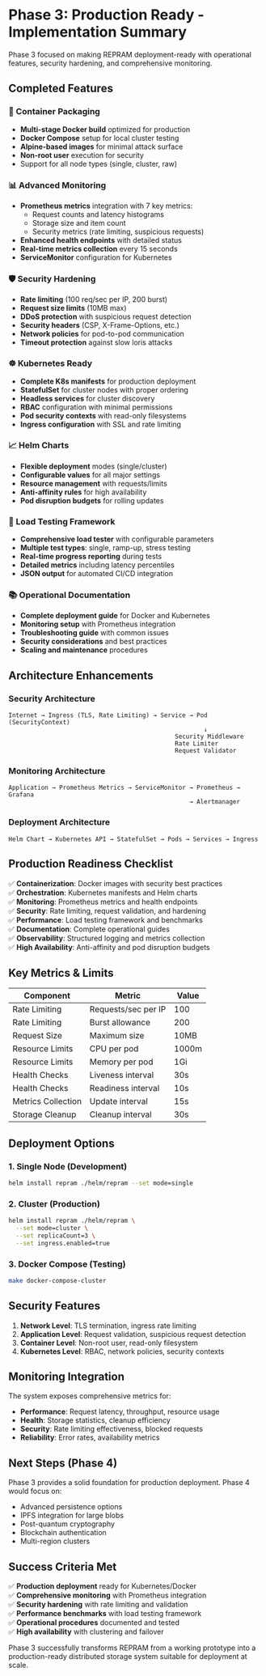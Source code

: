 # Phase 3: Production Ready - Implementation Summary

Phase 3 focused on making REPRAM deployment-ready with operational features, security hardening, and comprehensive monitoring.

## Completed Features

### 🐳 Container Packaging
- **Multi-stage Docker build** optimized for production
- **Docker Compose** setup for local cluster testing
- **Alpine-based images** for minimal attack surface
- **Non-root user** execution for security
- Support for all node types (single, cluster, raw)

### 📊 Advanced Monitoring
- **Prometheus metrics** integration with 7 key metrics:
  - Request counts and latency histograms
  - Storage size and item count
  - Security metrics (rate limiting, suspicious requests)
- **Enhanced health endpoints** with detailed status
- **Real-time metrics collection** every 15 seconds
- **ServiceMonitor** configuration for Kubernetes

### 🛡️ Security Hardening
- **Rate limiting** (100 req/sec per IP, 200 burst)
- **Request size limits** (10MB max)
- **DDoS protection** with suspicious request detection
- **Security headers** (CSP, X-Frame-Options, etc.)
- **Network policies** for pod-to-pod communication
- **Timeout protection** against slow loris attacks

### ☸️ Kubernetes Ready
- **Complete K8s manifests** for production deployment
- **StatefulSet** for cluster nodes with proper ordering
- **Headless services** for cluster discovery
- **RBAC** configuration with minimal permissions
- **Pod security contexts** with read-only filesystems
- **Ingress configuration** with SSL and rate limiting

### 📈 Helm Charts
- **Flexible deployment** modes (single/cluster)
- **Configurable values** for all major settings
- **Resource management** with requests/limits
- **Anti-affinity rules** for high availability
- **Pod disruption budgets** for rolling updates

### 🔄 Load Testing Framework
- **Comprehensive load tester** with configurable parameters
- **Multiple test types**: single, ramp-up, stress testing
- **Real-time progress reporting** during tests
- **Detailed metrics** including latency percentiles
- **JSON output** for automated CI/CD integration

### 📚 Operational Documentation
- **Complete deployment guide** for Docker and Kubernetes
- **Monitoring setup** with Prometheus integration
- **Troubleshooting guide** with common issues
- **Security considerations** and best practices
- **Scaling and maintenance** procedures

## Architecture Enhancements

### Security Architecture
```
Internet → Ingress (TLS, Rate Limiting) → Service → Pod (SecurityContext)
                                                      ↓
                                              Security Middleware
                                              Rate Limiter
                                              Request Validator
```

### Monitoring Architecture
```
Application → Prometheus Metrics → ServiceMonitor → Prometheus → Grafana
                                                  → Alertmanager
```

### Deployment Architecture
```
Helm Chart → Kubernetes API → StatefulSet → Pods → Services → Ingress
```

## Production Readiness Checklist

✅ **Containerization**: Docker images with security best practices  
✅ **Orchestration**: Kubernetes manifests and Helm charts  
✅ **Monitoring**: Prometheus metrics and health endpoints  
✅ **Security**: Rate limiting, request validation, and hardening  
✅ **Performance**: Load testing framework and benchmarks  
✅ **Documentation**: Complete operational guides  
✅ **Observability**: Structured logging and metrics collection  
✅ **High Availability**: Anti-affinity and pod disruption budgets  

## Key Metrics & Limits

| Component | Metric | Value |
|-----------|--------|-------|
| Rate Limiting | Requests/sec per IP | 100 |
| Rate Limiting | Burst allowance | 200 |
| Request Size | Maximum size | 10MB |
| Resource Limits | CPU per pod | 1000m |
| Resource Limits | Memory per pod | 1Gi |
| Health Checks | Liveness interval | 30s |
| Health Checks | Readiness interval | 10s |
| Metrics Collection | Update interval | 15s |
| Storage Cleanup | Cleanup interval | 30s |

## Deployment Options

### 1. Single Node (Development)
```bash
helm install repram ./helm/repram --set mode=single
```

### 2. Cluster (Production)
```bash
helm install repram ./helm/repram \
  --set mode=cluster \
  --set replicaCount=3 \
  --set ingress.enabled=true
```

### 3. Docker Compose (Testing)
```bash
make docker-compose-cluster
```

## Security Features

1. **Network Level**: TLS termination, ingress rate limiting
2. **Application Level**: Request validation, suspicious request detection  
3. **Container Level**: Non-root user, read-only filesystem
4. **Kubernetes Level**: RBAC, network policies, security contexts

## Monitoring Integration

The system exposes comprehensive metrics for:
- **Performance**: Request latency, throughput, resource usage
- **Health**: Storage statistics, cleanup efficiency  
- **Security**: Rate limiting effectiveness, blocked requests
- **Reliability**: Error rates, availability metrics

## Next Steps (Phase 4)

Phase 3 provides a solid foundation for production deployment. Phase 4 would focus on:
- Advanced persistence options
- IPFS integration for large blobs
- Post-quantum cryptography
- Blockchain authentication
- Multi-region clusters

## Success Criteria Met

✅ **Production deployment** ready for Kubernetes/Docker  
✅ **Comprehensive monitoring** with Prometheus integration  
✅ **Security hardening** with rate limiting and validation  
✅ **Performance benchmarks** with load testing framework  
✅ **Operational procedures** documented and tested  
✅ **High availability** with clustering and failover  

Phase 3 successfully transforms REPRAM from a working prototype into a production-ready distributed storage system suitable for deployment at scale.